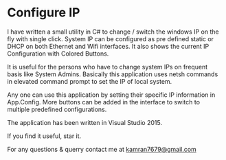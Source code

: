 # Configure IP
I have written a small utility in C# to change / switch the windows IP on the fly with single click. System IP can be configured as pre defined static or DHCP on both Ethernet and Wifi interfaces. It also shows the current IP Configuration with Colored Buttons.

It is useful for the persons who have to change system IPs on frequent basis like System Admins. Basically this application uses netsh commands in elevated command prompt to set the IP of local system.

Any one can use this application by setting their specific IP information in App.Config.
More buttons can be added in the interface to switch to multiple predefined configurations.

The application has been written in Visual Studio 2015.

If you find it useful, star it.

For any questions & querry contact me at kamran7679@gmail.com
